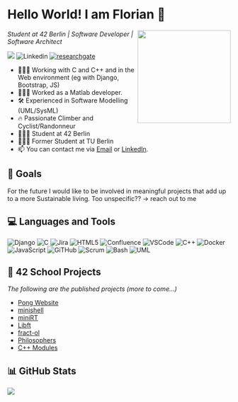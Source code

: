 <h1>Hello World! I am Florian 👋</h1>

<img align="right" src=https://i.gifer.com/2GU.gif style="object-fit: cover; height: 210px; float: right">

<p>
 <em> Student at 42 Berlin | Software Developer | Software Architect </em>
</p>

[![](https://visitcount.itsvg.in/api?id=flo-12&icon=0&color=0)](https://visitcount.itsvg.in)
![Linkedin](https://img.shields.io/badge/LinkedIn-0077B5?style=for-the-badge&logo=linkedin&logoColor=white](https://de.linkedin.com/in/florian-becht-a1241b123?challengeId=AQHetvWxg7K5fgAAAYpl34HF8QVgU00DrQKalKJgbDSg4dpuGSyfBtMv1tU5w0bMV0zqwTwB11TWKsWo-3bt02MzwCaSwasR9A&submissionId=6bd7ff9d-f508-8217-ddfe-2b733c3d5c17&challengeSource=AgEFx1rj_EllRAAAAYpl39G6t5WFplcfOvlyK0U-h1b2RCnlLQ5CIMrBWbWn1tY&challegeType=AgH8bMBqvmL_8AAAAYpl39G960EJYyHefOCmyDn1BiI8zBBWDHllOys&memberId=AgE9vmeSJ60_RgAAAYpl39HA_atk8LYrieYh-6jRHubBsHg&recognizeDevice=AgGP9pFy-7HjLwAAAYpl39HDYiIwaLmmoI85WZKcdJ9pGZ9_Lmxo))
[![researchgate](https://img.shields.io/badge/Research_Gate-00CCBB.svg?&style=for-the-badge&logo=ResearchGate&logoColor=white)](https://www.researchgate.net/profile/Florian-Becht)


- 👨🏻‍💻 Working with C and C++ and in the Web environment (eg with Django, Bootstrap, JS)
- 👨🏻‍💻 Worked as a Matlab developer.
- 🛠 Experienced in Software Modelling (UML/SysML)
- 🔥 Passionate Climber and Cyclist/Randonneur
- 👨🏻‍🎓 Student at 42 Berlin
- 👨🏻‍🎓 Former Student at TU Berlin
- 📫 You can contact me via [Email](mailto:fbecht@student.42berlin.de) or [LinkedIn](https://de.linkedin.com/in/florian-becht-a1241b123?challengeId=AQHetvWxg7K5fgAAAYpl34HF8QVgU00DrQKalKJgbDSg4dpuGSyfBtMv1tU5w0bMV0zqwTwB11TWKsWo-3bt02MzwCaSwasR9A&submissionId=6bd7ff9d-f508-8217-ddfe-2b733c3d5c17&challengeSource=AgEFx1rj_EllRAAAAYpl39G6t5WFplcfOvlyK0U-h1b2RCnlLQ5CIMrBWbWn1tY&challegeType=AgH8bMBqvmL_8AAAAYpl39G960EJYyHefOCmyDn1BiI8zBBWDHllOys&memberId=AgE9vmeSJ60_RgAAAYpl39HA_atk8LYrieYh-6jRHubBsHg&recognizeDevice=AgGP9pFy-7HjLwAAAYpl39HDYiIwaLmmoI85WZKcdJ9pGZ9_Lmxo).

<h2>🌱 Goals</h2>
<p align="left">
For the future I would like to be involved in meaningful projects that add up to a more Sustainable living. Too unspecific?? -> reach out to me
</p>

<h2>💻 Languages and Tools</h2>
<p align="center">
 
 ![Django](https://img.shields.io/badge/Django-092E20?style=for-the-badge&logo=django&logoColor=green)
 ![C](https://img.shields.io/badge/c-%2300599C.svg?style=for-the-badge&logo=c&logoColor=white)
 ![Jira](https://img.shields.io/badge/jira-%230A0FFF.svg?style=for-the-badge&logo=jira&logoColor=white)
 ![HTML5](https://shields.io/badge/HTML-%E2%98%85%E2%98%85%E2%98%85%E2%98%85%E2%98%85-f06529?logo=html5&logoColor=white&labelColor=f06529)
 ![Confluence](https://img.shields.io/badge/confluence-%23172BF4.svg?style=for-the-badge&logo=confluence&logoColor=white)
 ![VSCode](https://img.shields.io/badge/VSCode-0078D4?style=for-the-badge&logo=visual%20studio%20code&logoColor=white)
 ![C++](https://img.shields.io/badge/C%2B%2B-00599C?style=for-the-badge&logo=c%2B%2B&logoColor=white)
 ![Docker](https://img.shields.io/badge/docker-257bd6?style=for-the-badge&logo=docker&logoColor=white)
 ![JavaScript](https://shields.io/badge/JavaScript-F7DF1E?logo=JavaScript&logoColor=000&style=flat-square)
 ![GiTHub](	https://img.shields.io/badge/GitHub-100000?style=for-the-badge&logo=github&logoColor=white)
 ![Scrum](https://img.shields.io/badge/Scrum%20Alliance-009FDA.svg?style=for-the-badge&logo=Scrum-Alliance&logoColor=white)
 ![Bash](https://img.shields.io/badge/GNU%20Bash-4EAA25?style=for-the-badge&logo=GNU%20Bash&logoColor=white)
 ![UML](https://img.shields.io/badge/UML-FABD14.svg?style=for-the-badge&logo=UML&logoColor=black)
</p>

<h2>🚀 42 School Projects</h2>

_The following are the published projects (more to come...)_
- [Pong Website](https://github.com/flo-12/ft_transcendence)
- [minishell](https://github.com/flo-12/minishell)
- [miniRT](https://github.com/flo-12/miniRT)
- [Libft](https://github.com/flo-12/Libft)
- [fract-ol](https://github.com/flo-12/fract-ol)
- [Philosophers](https://github.com/flo-12/Philosophers)
- [C++ Modules](https://github.com/flo-12/CPP_Modules-42)


<h2>📊 GitHub Stats</h2>

![](https://github-readme-stats.vercel.app/api/top-langs/?username=flo-12&theme=dark&hide_border=false&include_all_commits=false&count_private=true&layout=compact)
